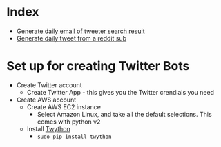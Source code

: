 
Index
=====
* [Generate daily email of tweeter search result](https://github.com/KidPluto/TwitterBots/blob/master/FindHashTagAndEmailResults/README.md)
* [Generate daily tweet from a reddit sub](https://github.com/KidPluto/TwitterBots/blob/master/TweetRedditPosts/README.md)

Set up for creating Twitter Bots
=====
* Create Twitter account
  * Create Twitter App - this gives you the Twitter crendials you need
* Create AWS account
  * Create AWS EC2 instance
    * Select Amazon Linux, and take all the default selections.  This comes with python v2
  * Install [Twython](https://twython.readthedocs.io/en/latest/)
    * `sudo pip install twython`


